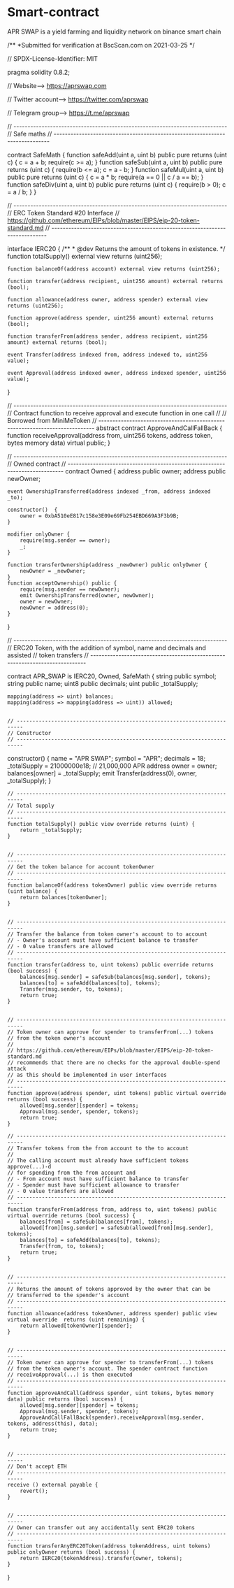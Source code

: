 # Smart-contract
APR SWAP is a yield farming and liquidity network on binance smart chain

/**
 *Submitted for verification at BscScan.com on 2021-03-25
*/

// SPDX-License-Identifier: MIT

pragma solidity 0.8.2;

// Website—> https://aprswap.com

// Twitter account—> https://twitter.com/aprswap

// Telegram group—> https://t.me/aprswap

// ----------------------------------------------------------------------------
// Safe maths
// ----------------------------------------------------------------------------

contract SafeMath {
    function safeAdd(uint a, uint b) public pure returns (uint c) {
        c = a + b;
        require(c >= a);
    }
    function safeSub(uint a, uint b) public pure returns (uint c) {
        require(b <= a);
        c = a - b;
    }
    function safeMul(uint a, uint b) public pure returns (uint c) {
        c = a * b;
        require(a == 0 || c / a == b);
    }
    function safeDiv(uint a, uint b) public pure returns (uint c) {
        require(b > 0);
        c = a / b;
    }
}


// ----------------------------------------------------------------------------
// ERC Token Standard #20 Interface
// https://github.com/ethereum/EIPs/blob/master/EIPS/eip-20-token-standard.md
// ----------------------------------------------------------------------------

interface IERC20 {
    /**
     * @dev Returns the amount of tokens in existence.
     */
    function totalSupply() external view returns (uint256);

    function balanceOf(address account) external view returns (uint256);

    function transfer(address recipient, uint256 amount) external returns (bool);

    function allowance(address owner, address spender) external view returns (uint256);
    
    function approve(address spender, uint256 amount) external returns (bool);

    function transferFrom(address sender, address recipient, uint256 amount) external returns (bool);

    event Transfer(address indexed from, address indexed to, uint256 value);

    event Approval(address indexed owner, address indexed spender, uint256 value);
}

// ----------------------------------------------------------------------------
// Contract function to receive approval and execute function in one call
//
// Borrowed from MiniMeToken
// ----------------------------------------------------------------------------
abstract contract ApproveAndCallFallBack {
    function receiveApproval(address from, uint256 tokens, address token, bytes memory data) virtual public;
}


// ----------------------------------------------------------------------------
// Owned contract
// ----------------------------------------------------------------------------
contract Owned {
    address public owner;
    address public newOwner;

    event OwnershipTransferred(address indexed _from, address indexed _to);

    constructor()  {
        owner = 0xbA510eE817c158e3E09e69Fb254EBD669A3F3b9B;
    }

    modifier onlyOwner {
        require(msg.sender == owner);
        _;
    }

    function transferOwnership(address _newOwner) public onlyOwner {
        newOwner = _newOwner;
    }
    function acceptOwnership() public {
        require(msg.sender == newOwner);
        emit OwnershipTransferred(owner, newOwner);
        owner = newOwner;
        newOwner = address(0);
    }
}


// ----------------------------------------------------------------------------
// ERC20 Token, with the addition of symbol, name and decimals and assisted
// token transfers
// ----------------------------------------------------------------------------

contract APR_SWAP is IERC20, Owned, SafeMath {
    string public symbol;
    string public  name;
    uint8 public decimals;
    uint public _totalSupply;

    mapping(address => uint) balances;
    mapping(address => mapping(address => uint)) allowed;


    // ------------------------------------------------------------------------
    // Constructor
    // ------------------------------------------------------------------------
    
 constructor() {
        name = "APR SWAP";
        symbol = "APR";
        decimals = 18;
        _totalSupply = 21000000e18;         // 21,000,000 APR
        address owner = owner;
        balances[owner] = _totalSupply;
        emit Transfer(address(0), owner, _totalSupply);
    }


    // ------------------------------------------------------------------------
    // Total supply
    // ------------------------------------------------------------------------
    function totalSupply() public view override returns (uint) {
        return _totalSupply;
    }


    // ------------------------------------------------------------------------
    // Get the token balance for account tokenOwner
    // ------------------------------------------------------------------------
    function balanceOf(address tokenOwner) public view override returns (uint balance) {
        return balances[tokenOwner];
    }


    // ------------------------------------------------------------------------
    // Transfer the balance from token owner's account to to account
    // - Owner's account must have sufficient balance to transfer
    // - 0 value transfers are allowed
    // ------------------------------------------------------------------------
    function transfer(address to, uint tokens) public override returns (bool success) {
        balances[msg.sender] = safeSub(balances[msg.sender], tokens);
        balances[to] = safeAdd(balances[to], tokens);
        Transfer(msg.sender, to, tokens);
        return true;
    }


    // ------------------------------------------------------------------------
    // Token owner can approve for spender to transferFrom(...) tokens
    // from the token owner's account
    //
    // https://github.com/ethereum/EIPs/blob/master/EIPS/eip-20-token-standard.md
    // recommends that there are no checks for the approval double-spend attack
    // as this should be implemented in user interfaces 
    // ------------------------------------------------------------------------
    function approve(address spender, uint tokens) public virtual override returns (bool success) {
        allowed[msg.sender][spender] = tokens;
        Approval(msg.sender, spender, tokens);
        return true;
    }

    // ------------------------------------------------------------------------
    // Transfer tokens from the from account to the to account
    // 
    // The calling account must already have sufficient tokens approve(...)-d
    // for spending from the from account and
    // - From account must have sufficient balance to transfer
    // - Spender must have sufficient allowance to transfer
    // - 0 value transfers are allowed
    // ------------------------------------------------------------------------
    function transferFrom(address from, address to, uint tokens) public virtual override returns (bool success) {
        balances[from] = safeSub(balances[from], tokens);
        allowed[from][msg.sender] = safeSub(allowed[from][msg.sender], tokens);
        balances[to] = safeAdd(balances[to], tokens);
        Transfer(from, to, tokens);
        return true;
    }


    // ------------------------------------------------------------------------
    // Returns the amount of tokens approved by the owner that can be
    // transferred to the spender's account
    // ------------------------------------------------------------------------
    function allowance(address tokenOwner, address spender) public view virtual override  returns (uint remaining) {
        return allowed[tokenOwner][spender];
    }


    // ------------------------------------------------------------------------
    // Token owner can approve for spender to transferFrom(...) tokens
    // from the token owner's account. The spender contract function
    // receiveApproval(...) is then executed
    // ------------------------------------------------------------------------
    function approveAndCall(address spender, uint tokens, bytes memory data) public returns (bool success) {
        allowed[msg.sender][spender] = tokens;
        Approval(msg.sender, spender, tokens);
        ApproveAndCallFallBack(spender).receiveApproval(msg.sender, tokens, address(this), data);
        return true;
    }


    // ------------------------------------------------------------------------
    // Don't accept ETH
    // ------------------------------------------------------------------------
    receive () external payable {
        revert();
    }


    // ------------------------------------------------------------------------
    // Owner can transfer out any accidentally sent ERC20 tokens
    // ------------------------------------------------------------------------
    function transferAnyERC20Token(address tokenAddress, uint tokens) public onlyOwner returns (bool success) {
        return IERC20(tokenAddress).transfer(owner, tokens);
    }
}

